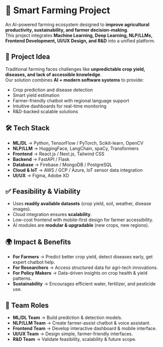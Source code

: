 # 🌱 Smart Farming Project

An AI-powered farming ecosystem designed to **improve agricultural productivity, sustainability, and farmer decision-making**.  
This project integrates **Machine Learning, Deep Learning, NLP/LLMs, Frontend Development, UI/UX Design, and R&D** into a unified platform.

## 📌 Project Idea
Traditional farming faces challenges like **unpredictable crop yield, diseases, and lack of accessible knowledge**.  
Our solution combines **AI + modern software systems** to provide:
- Crop prediction and disease detection  
- Smart yield estimation  
- Farmer-friendly chatbot with regional language support  
- Intuitive dashboards for real-time monitoring  
- R&D-backed scalable solutions  

## 🛠 Tech Stack

- **ML/DL** → Python, TensorFlow / PyTorch, Scikit-learn, OpenCV  
- **NLP/LLM** → HuggingFace, LangChain, spaCy, Transformers  
- **Frontend** → React.js / Next.js, Tailwind CSS  
- **Backend** → FastAPI / Flask  
- **Database** → Firebase / MongoDB / PostgreSQL  
- **Cloud & IoT** → AWS / GCP / Azure, IoT sensor data integration  
- **UI/UX** → Figma, Adobe XD  

## ✅ Feasibility & Viability
- Uses **readily available datasets** (crop yield, soil, weather, disease images).  
- Cloud integration ensures **scalability**.  
- Low-cost frontend with mobile-first design for farmer accessibility.  
- AI modules are **modular & upgradable** (new crops, new regions).  

## 🌍 Impact & Benefits
- **For Farmers** → Predict better crop yield, detect diseases early, get expert chatbot help.  
- **For Researchers** → Access structured data for agri-tech innovations.  
- **For Policy Makers** → Data-driven insights on crop health & yield patterns.  
- **Sustainability** → Encourages efficient water, fertilizer, and pesticide use.  

## 👥 Team Roles
- **ML/DL Team** → Build prediction & detection models.  
- **NLP/LLM Team** → Create farmer-assist chatbot & voice assistant.  
- **Frontend Team** → Develop interactive dashboard & mobile interface.  
- **UI/UX Team** → Design simple, farmer-friendly interfaces.  
- **R&D Team** → Validate feasibility, scalability & future scope.  
